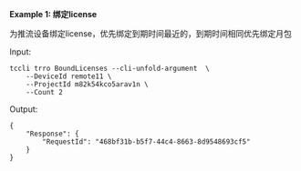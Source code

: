 **Example 1: 绑定license**

为推流设备绑定license，优先绑定到期时间最近的，到期时间相同优先绑定月包

Input: 

```
tccli trro BoundLicenses --cli-unfold-argument  \
    --DeviceId remote11 \
    --ProjectId m82k54kco5arav1n \
    --Count 2
```

Output: 
```
{
    "Response": {
        "RequestId": "468bf31b-b5f7-44c4-8663-8d9548693cf5"
    }
}
```

